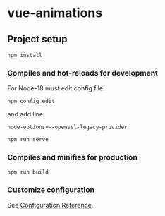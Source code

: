 # vue-animations

## Project setup

```
npm install
```

### Compiles and hot-reloads for development

For Node-18 must edit config file:

```
npm config edit
```

and add line:

```
node-options=--openssl-legacy-provider
```

```
npm run serve
```

### Compiles and minifies for production

```
npm run build
```

### Customize configuration

See [Configuration Reference](https://cli.vuejs.org/config/).
